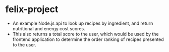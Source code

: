 # felix-project
- An example Node.js api to look up recipes by ingredient, and return nutritional and energy cost scores. 
- This also returns a total score to the user, which would be used by the frontend application to determine the order ranking of recipes presented to the user.
